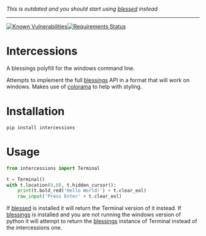 *This is outdated and you should start using [blessed](https://pypi.python.org/pypi/blessed/) instead*

---

[![Known Vulnerabilities](https://snyk.io/test/github/eeems/intercessions/badge.svg)](https://snyk.io/test/github/eeems/intercessions)[![Requirements Status](https://requires.io/github/Eeems/intercessions/requirements.svg?branch=master)](https://requires.io/github/Eeems/intercessions/requirements/?branch=master)

# Intercessions

A blessings polyfill for the windows command line.

Attempts to implement the full [blessings](https://pypi.python.org/pypi/blessings/) API in a format that will work on windows. Makes use of [colorama](https://pypi.python.org/pypi/colorama) to help with styling.

# Installation
``pip install intercessions``

# Usage
```python
from intercessions import Terminal

t = Terminal()
with t.location(0,0), t.hidden_cursor():
    print(t.bold_red('Hello World!') + t.clear_eol)
    raw_input('Press Enter' + t.clear_eol)

```

If [blessed](https://pypi.python.org/pypi/blessed/) is installed it will return the Terminal version of it instead. If [blessings](https://pypi.python.org/pypi/blessings/) is installed and you are not running the windows version of python it will attempt to return the [blessings](https://pypi.python.org/pypi/blessings/) instance of Terminal instead of the intercessions one.
